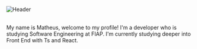 <!-- Level 3: Add custom code -->

![Header](https://i.imgur.com/XClq6IE.png)
<br>
<br> 

<!--<div align="left">

[![Typing SVG](https://readme-typing-svg.demolab.com?font=Fira+Code&weight=500&size=32&pause=1000&random=false&width=435&lines=Welcome+to+my+profile)](https://git.io/typing-svg)

</div> -->


<p align="left"> 
  My name is Matheus, welcome to my profile! I'm a developer who is studying Software Engineering at FIAP.
  I'm currently studying deeper into Front End with Ts and React.

</p>





<!-- [![activity graph](https://github-readme-activity-graph.vercel.app/graph?username=imneli&theme=github-dark-dimmed&custom_title=imneli%20Activity%20Graph&hide_border=true)](https://github.com/ashutosh00710/github-readme-activity-graph) -->

<br>
<br> 


